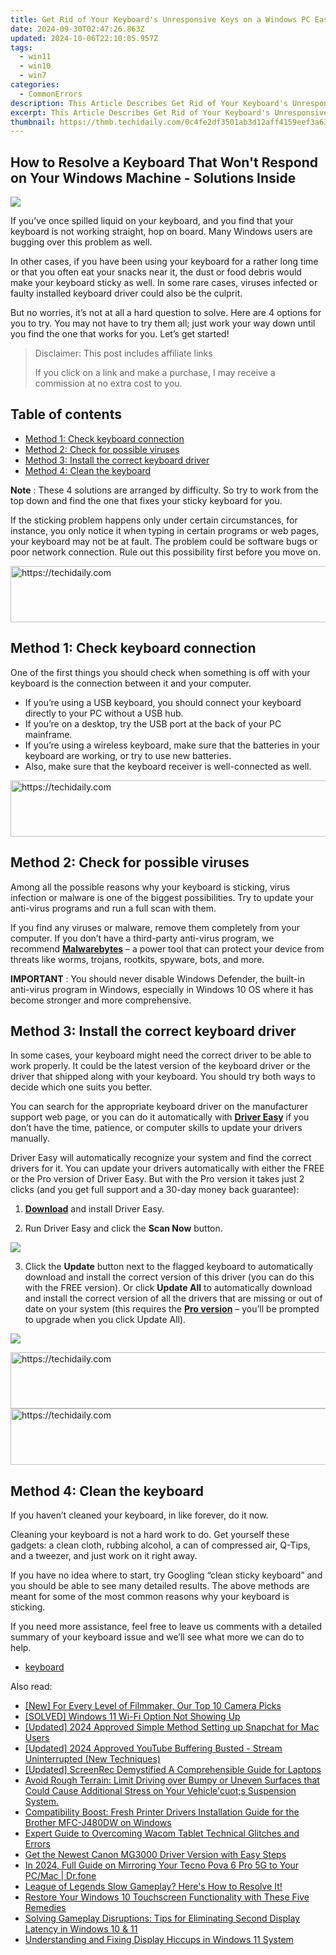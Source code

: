 ```yaml
---
title: Get Rid of Your Keyboard's Unresponsive Keys on a Windows PC Easily!
date: 2024-09-30T02:47:26.863Z
updated: 2024-10-06T22:10:05.957Z
tags:
  - win11
  - win10
  - win7
categories:
  - CommonErrors
description: This Article Describes Get Rid of Your Keyboard's Unresponsive Keys on a Windows PC Easily!
excerpt: This Article Describes Get Rid of Your Keyboard's Unresponsive Keys on a Windows PC Easily!
thumbnail: https://thmb.techidaily.com/0c4fe2df3501ab3d12aff4159eef3a635fdab95893a75ab576300b01cddc62fb.jpg
---
```


## How to Resolve a Keyboard That Won't Respond on Your Windows Machine - Solutions Inside

![](https://images.drivereasy.com/wp-content/uploads/2021/11/laptop-g190ddbc90_640.jpg)

 If you’ve once spilled liquid on your keyboard, and you find that your keyboard is not working straight, hop on board. Many Windows users are bugging over this problem as well.

 In other cases, if you have been using your keyboard for a rather long time or that you often eat your snacks near it, the dust or food debris would make your keyboard sticky as well. In some rare cases, viruses infected or faulty installed keyboard driver could also be the culprit.

 But no worries, it’s not at all a hard question to solve. Here are 4 options for you to try. You may not have to try them all; just work your way down until you find the one that works for you. Let’s get started!

>  Disclaimer: This post includes affiliate links
>
>  If you click on a link and make a purchase, I may receive a commission at no extra cost to you.
>

## Table of contents

* [Method 1: Check keyboard connection](https://tools.techidaily.com/drivereasy/download/)
* [Method 2: Check for possible viruses](https://tools.techidaily.com/drivereasy/download/)
* [Method 3: Install the correct keyboard driver](https://tools.techidaily.com/drivereasy/download/)
* [Method 4: Clean the keyboard](https://tools.techidaily.com/drivereasy/download/)

**Note** : These 4 solutions are arranged by difficulty. So try to work from the top down and find the one that fixes your sticky keyboard for you.

 If the sticking problem happens only under certain circumstances, for instance, you only notice it when typing in certain programs or web pages, your keyboard may not be at fault. The problem could be software bugs or poor network connection. Rule out this possibility first before you move on.

<!-- affiliate ads begin -->
<a href="https://aligracehair.sjv.io/c/5597632/1902294/19272" target="_top" id="1902294">
  <img src="//a.impactradius-go.com/display-ad/19272-1902294" border="0" alt="https://techidaily.com" width="728" height="90"/>
</a>
<img height="0" width="0" src="https://aligracehair.sjv.io/i/5597632/1902294/19272" style="position:absolute;visibility:hidden;" border="0" />
<!-- affiliate ads end -->

## Method 1: Check keyboard connection

 One of the first things you should check when something is off with your keyboard is the connection between it and your computer.

* If you’re using a USB keyboard, you should connect your keyboard directly to your PC without a USB hub.
* If you’re on a desktop, try the USB port at the back of your PC mainframe.
* If you’re using a wireless keyboard, make sure that the batteries in your keyboard are working, or try to use new batteries.
* Also, make sure that the keyboard receiver is well-connected as well.

<!-- affiliate ads begin -->
<a href="https://coinrule.sjv.io/c/5597632/1958378/18409" target="_top" id="1958378">
  <img src="//a.impactradius-go.com/display-ad/18409-1958378" border="0" alt="https://techidaily.com" width="728" height="90"/>
</a>
<img height="0" width="0" src="https://coinrule.sjv.io/i/5597632/1958378/18409" style="position:absolute;visibility:hidden;" border="0" />
<!-- affiliate ads end -->

## Method 2: Check for possible viruses

 Among all the possible reasons why your keyboard is sticking, virus infection or malware is one of the biggest possibilities. Try to update your anti-virus programs and run a full scan with them.

 If you find any viruses or malware, remove them completely from your computer. If you don’t have a third-party anti-virus program, we recommend **[Malwarebytes](https://tools.techidaily.com/drivereasy/download/)**  – a power tool that can protect your device from threats like worms, trojans, rootkits, spyware, bots, and more.

**IMPORTANT** : You should never disable Windows Defender, the built-in anti-virus program in Windows, especially in Windows 10 OS where it has become stronger and more comprehensive.

## Method 3: Install the correct keyboard driver

 In some cases, your keyboard might need the correct driver to be able to work properly. It could be the latest version of the keyboard driver or the driver that shipped along with your keyboard. You should try both ways to decide which one suits you better.

 You can search for the appropriate keyboard driver on the manufacturer support web page, or you can do it automatically with **[Driver Easy](https://tools.techidaily.com/drivereasy/download/)**  if you don’t have the time, patience, or computer skills to update your drivers manually.

 Driver Easy will automatically recognize your system and find the correct drivers for it. You can update your drivers automatically with either the FREE or the Pro version of Driver Easy. But with the Pro version it takes just 2 clicks (and you get full support and a 30-day money back guarantee):

 1) **[Download](https://tools.techidaily.com/drivereasy/download/)**  and install Driver Easy.

 2) Run Driver Easy and click the **Scan Now** button.

![](https://images.drivereasy.com/wp-content/uploads/2021/11/2021-11-08_11-45-50.jpg)

 3) Click the **Update** button next to the flagged keyboard to automatically download and install the correct version of this driver (you can do this with the FREE version). Or click **Update All** to automatically download and install the correct version of all the drivers that are missing or out of date on your system (this requires the **[Pro version](https://tools.techidaily.com/drivereasy/download/)**  – you’ll be prompted to upgrade when you click Update All).

![](https://images.drivereasy.com/wp-content/uploads/2021/11/2021-11-08_11-45-45.jpg)

<!-- affiliate ads begin -->
<a href="https://aligracehair.sjv.io/c/5597632/2080333/19272" target="_top" id="2080333">
  <img src="//a.impactradius-go.com/display-ad/19272-2080333" border="0" alt="https://techidaily.com" width="728" height="90"/>
</a>
<img height="0" width="0" src="https://aligracehair.sjv.io/i/5597632/2080333/19272" style="position:absolute;visibility:hidden;" border="0" />
<!-- affiliate ads end -->

<!-- affiliate ads begin -->
<a href="https://appsumo.8odi.net/c/5597632/2044585/7443" target="_top" id="2044585">
  <img src="//a.impactradius-go.com/display-ad/7443-2044585" border="0" alt="https://techidaily.com" width="728" height="90"/>
</a>
<img height="0" width="0" src="https://appsumo.8odi.net/i/5597632/2044585/7443" style="position:absolute;visibility:hidden;" border="0" />
<!-- affiliate ads end -->

## Method 4: Clean the keyboard

If you haven’t cleaned your keyboard, in like forever, do it now.

 Cleaning your keyboard is not a hard work to do. Get yourself these gadgets: a clean cloth, rubbing alcohol, a can of compressed air, Q-Tips, and a tweezer, and just work on it right away.

 If you have no idea where to start, try Googling “clean sticky keyboard” and you should be able to see many detailed results. The above methods are meant for some of the most common reasons why your keyboard is sticking.

 If you need more assistance, feel free to leave us comments with a detailed summary of your keyboard issue and we’ll see what more we can do to help.

* [keyboard](https://tools.techidaily.com/drivereasy/download/)

<ins class="adsbygoogle"
     style="display:block"
     data-ad-format="autorelaxed"
     data-ad-client="ca-pub-7571918770474297"
     data-ad-slot="1223367746"></ins>

<ins class="adsbygoogle"
     style="display:block"
     data-ad-client="ca-pub-7571918770474297"
     data-ad-slot="8358498916"
     data-ad-format="auto"
     data-full-width-responsive="true"></ins>

<span class="atpl-alsoreadstyle">Also read:</span>
<div><ul>
<li><a href="https://vp-tips.techidaily.com/new-for-every-level-of-filmmaker-our-top-10-camera-picks/"><u>[New] For Every Level of Filmmaker, Our Top 10 Camera Picks</u></a></li>
<li><a href="https://common-error.techidaily.com/solved-windows-11-wi-fi-option-not-showing-up/"><u>[SOLVED] Windows 11 Wi-Fi Option Not Showing Up</u></a></li>
<li><a href="https://snapchat-videos.techidaily.com/updated-2024-approved-simple-method-setting-up-snapchat-for-mac-users/"><u>[Updated] 2024 Approved Simple Method Setting up Snapchat for Mac Users</u></a></li>
<li><a href="https://facebook-video-content.techidaily.com/updated-2024-approved-youtube-buffering-busted-stream-uninterrupted-new-techniques/"><u>[Updated] 2024 Approved YouTube Buffering Busted - Stream Uninterrupted (New Techniques)</u></a></li>
<li><a href="https://visual-screen-recording.techidaily.com/updated-screenrec-demystified-a-comprehensible-guide-for-laptops/"><u>[Updated] ScreenRec Demystified A Comprehensible Guide for Laptops</u></a></li>
<li><a href="https://common-error.techidaily.com/1723212439631-avoid-rough-terrain-limit-driving-over-bumpy-or-uneven-surfaces-that-could-cause-additional-stress-on-your-vehiclecuots-suspension-system/"><u>Avoid Rough Terrain: Limit Driving over Bumpy or Uneven Surfaces that Could Cause Additional Stress on Your Vehicle'cuot;s Suspension System.</u></a></li>
<li><a href="https://driver-download.techidaily.com/compatibility-boost-fresh-printer-drivers-installation-guide-for-the-brother-mfc-j480dw-on-windows/"><u>Compatibility Boost: Fresh Printer Drivers Installation Guide for the Brother MFC-J480DW on Windows</u></a></li>
<li><a href="https://common-error.techidaily.com/expert-guide-to-overcoming-wacom-tablet-technical-glitches-and-errors/"><u>Expert Guide to Overcoming Wacom Tablet Technical Glitches and Errors</u></a></li>
<li><a href="https://hardware-help.techidaily.com/get-the-newest-canon-mg3000-driver-version-with-easy-steps/"><u>Get the Newest Canon MG3000 Driver Version with Easy Steps</u></a></li>
<li><a href="https://screen-mirror.techidaily.com/in-2024-full-guide-on-mirroring-your-tecno-pova-6-pro-5g-to-your-pcmac-drfone-by-drfone-android/"><u>In 2024, Full Guide on Mirroring Your Tecno Pova 6 Pro 5G to Your PC/Mac | Dr.fone</u></a></li>
<li><a href="https://win-able.techidaily.com/league-of-legends-slow-gameplay-heres-how-to-resolve-it/"><u>League of Legends Slow Gameplay? Here's How to Resolve It!</u></a></li>
<li><a href="https://common-error.techidaily.com/restore-your-windows-10-touchscreen-functionality-with-these-five-remedies/"><u>Restore Your Windows 10 Touchscreen Functionality with These Five Remedies</u></a></li>
<li><a href="https://techidaily.com/solving-gameplay-disruptions-tips-for-eliminating-second-display-latency-in-windows-10-and-11/"><u>Solving Gameplay Disruptions: Tips for Eliminating Second Display Latency in Windows 10 & 11</u></a></li>
<li><a href="https://common-error.techidaily.com/understanding-and-fixing-display-hiccups-in-windows-11-system/"><u>Understanding and Fixing Display Hiccups in Windows 11 System</u></a></li>
</ul></div>


